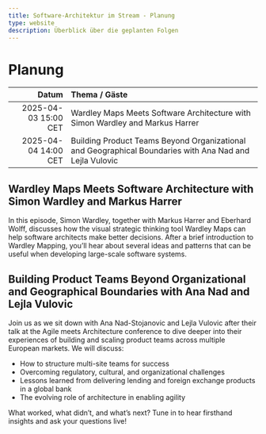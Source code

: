 ```yaml
---
title: Software-Architektur im Stream - Planung
type: website
description: Überblick über die geplanten Folgen
---
```


# Planung

|                Datum | Thema / Gäste                                                                                           |
|---------------------:|:--------------------------------------------------------------------------------------------------------|
| 2025-04-03 15:00 CET | Wardley Maps Meets Software Architecture with Simon Wardley and Markus Harrer                           |
| 2025-04-04 14:00 CET | Building Product Teams Beyond Organizational and Geographical Boundaries with Ana Nad and Lejla Vulovic |

## Wardley Maps Meets Software Architecture with Simon Wardley and Markus Harrer

In this episode, Simon Wardley, together with Markus Harrer and
Eberhard Wolff, discusses how the visual strategic thinking tool
Wardley Maps can help software architects make better decisions. After
a brief introduction to Wardley Mapping, you’ll hear about several
ideas and patterns that can be useful when developing large-scale
software systems.



## Building Product Teams Beyond Organizational and Geographical Boundaries with Ana Nad and Lejla Vulovic

Join us as we sit down with Ana Nad-Stojanovic and Lejla Vulovic after
their talk at the Agile meets Architecture conference to dive deeper
into their experiences of building and scaling product teams across
multiple European markets. We will discuss:

- How to structure multi-site teams for success
- Overcoming regulatory, cultural, and organizational challenges
- Lessons learned from delivering lending and foreign exchange products in a global bank
- The evolving role of architecture in enabling agility

What worked, what didn’t, and what’s next? Tune in to hear firsthand
insights and ask your questions live!
